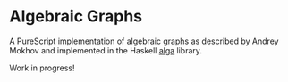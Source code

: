 # Algebraic Graphs

A PureScript implementation of algebraic graphs as described by Andrey Mokhov and implemented in the Haskell [alga]( https://github.com/snowleopard/alga) library.

Work in progress!
